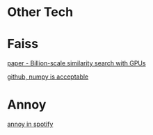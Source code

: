 
# Other Tech
# Faiss

[paper - Billion-scale similarity search with GPUs](https://arxiv.org/pdf/1702.08734.pdf)

[github, numpy is acceptable](https://github.com/facebookresearch/faiss)

# Annoy

[annoy in spotify](https://github.com/spotify/annoy)